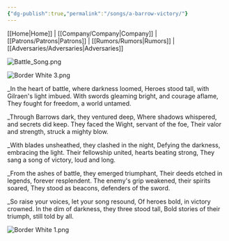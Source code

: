 ```yaml
---
{"dg-publish":true,"permalink":"/songs/a-barrow-victory/"}
---
```



[[Home\|Home]] | [[Company/Company\|Company]] | [[Patrons/Patrons\|Patrons]] | [[Rumors/Rumors\|Rumors]] | [[Adversaries/Adversaries\|Adversaries]]

![Battle_Song.png](/img/user/zz_assetts/Battle_Song.png)

![Border White 3.png](/img/user/zz_assetts/Border%20White%203.png)

_In the heart of battle, where darkness loomed,
Heroes stood tall, with Gilraen's light imbued.
With swords gleaming bright, and courage aflame,
They fought for freedom, a world untamed.

_Through Barrows dark, they ventured deep,
Where shadows whispered, and secrets did keep.
They faced the Wight, servant of the foe,
Their valor and strength, struck a mighty blow.

_With blades unsheathed, they clashed in the night,
Defying the darkness, embracing the light.
Their fellowship united, hearts beating strong,
They sang a song of victory, loud and long.

_From the ashes of battle, they emerged triumphant,
Their deeds etched in legends, forever resplendent.
The enemy's grip weakened, their spirits soared,
They stood as beacons, defenders of the sword.

_So raise your voices, let your song resound,
Of heroes bold, in victory crowned.
In the dim of darkness, they three stood tall,
Bold stories of their triumph, still told by all.

![Border White 1.png](/img/user/zz_assetts/Border%20White%201.png)
